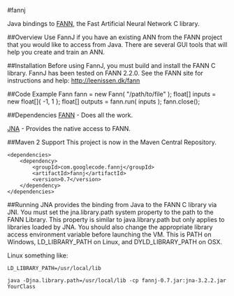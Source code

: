 #fannj

Java bindings to [FANN](http://leenissen.dk/fann), the Fast Artificial Neural Network C library.

##Overview
Use FannJ if you have an existing ANN from the FANN project that you would like to access from Java. There are several GUI tools that will help you create and train an ANN.

##Installation
Before using FannJ, you must build and install the FANN C library. FannJ has been tested on FANN 2.2.0. See the FANN site for instructions and help: http://leenissen.dk/fann

##Code Example
    Fann fann = new Fann( "/path/to/file" );
    float[] inputs = new float[]{ -1, 1 };
    float[] outputs = fann.run( inputs );
    fann.close();
  
##Dependencies
[FANN](http://leenissen.dk/fann) - Does all the work.

[JNA](https://github.com/twall/jna) - Provides the native access to FANN.
   
##Maven 2 Support
This project is now in the Maven Central Repository.

    <dependencies>
        <dependency>
            <groupId>com.googlecode.fannj</groupId>
            <artifactId>fannj</artifactId>
            <version>0.7</version>
        </dependency>
    </dependencies>

##Running
JNA provides the binding from Java to the FANN C library via JNI. You must set the jna.library.path system property to the path to the FANN Library. This property is similar to java.library.path but only applies to libraries loaded by JNA. You should also change the appropriate library access environment variable before launching the VM. This is PATH on Windows, LD\_LIBRARY\_PATH on Linux, and DYLD\_LIBRARY\_PATH on OSX.

Linux something like:
    
    LD_LIBRARY_PATH=/usr/local/lib

    java -Djna.library.path=/usr/local/lib -cp fannj-0.7.jar:jna-3.2.2.jar YourClass
